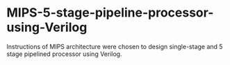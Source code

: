 # MIPS-5-stage-pipeline-processor-using-Verilog
Instructions of MIPS architecture were chosen to design single-stage and 5 stage pipelined processor using Verilog.

